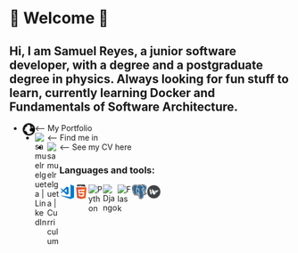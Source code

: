 # 👋 Welcome 👋

## Hi, I am Samuel Reyes, a junior software developer, with a degree and a postgraduate degree in physics. Always looking for fun stuff to learn, currently learning Docker and Fundamentals of Software Architecture.

* <-- My Portfolio   [<img align="left" alt="www.samuelrelgueta.com" width="22px" src="https://raw.githubusercontent.com/iconic/open-iconic/master/svg/globe.svg" />][website]
* <-- Find me in [<img align="left" alt="samuelrelgueta | LinkedIn" width="22px" src="https://cdn.jsdelivr.net/npm/simple-icons@v3/icons/linkedin.svg" />][linkedin]
* <-- See my CV here [<img align="left" alt="samuelrelgueta | Curriculum" width="22px" src="https://cdn3.iconfinder.com/data/icons/20-business-flat-icons-shadow/96/80-512.png" />][curriculum]


### Languages and tools:

[<img align="left" alt="Visual Studio Code" width="26px" src="https://raw.githubusercontent.com/github/explore/80688e429a7d4ef2fca1e82350fe8e3517d3494d/topics/visual-studio-code/visual-studio-code.png" />][website]
[<img align="left" alt="HTML5" width="26px" src="https://raw.githubusercontent.com/github/explore/80688e429a7d4ef2fca1e82350fe8e3517d3494d/topics/html/html.png" />][website]
[<img align="left" alt="Python" width="26px" src="https://raw.githubusercontent.com/jmnote/z-icons/master/svg/python.svg" />][website]
[<img align="left" alt="Django" width="26px" src="https://e7.pngegg.com/pngimages/159/366/png-clipart-django-python-computer-icons-logo-python-text-label.png" />][website]
[<img align="left" alt="Flask" width="26px" src="https://www.logo.wine/a/logo/Flask_(web_framework)/Flask_(web_framework)-Logo.wine.svg" />][website]
[<img align="left" alt="PostgreSQL" width="26px" src="https://raw.githubusercontent.com/github/explore/80688e429a7d4ef2fca1e82350fe8e3517d3494d/topics/postgresql/postgresql.png" />][website]
[<img align="left" alt="Kivy" width="26px" src="https://raw.githubusercontent.com/kivy/kivy/master/kivy/data/logo/kivy-icon-256.png" />][website]

</br>

[website]: http://www.samuelrelgueta.com/
[linkedin]: https://www.linkedin.com/in/samuel-reyes-elgueta/
[curriculum]: http://www.samuelrelgueta.com/static/CVSamuelReyes.pdf 
